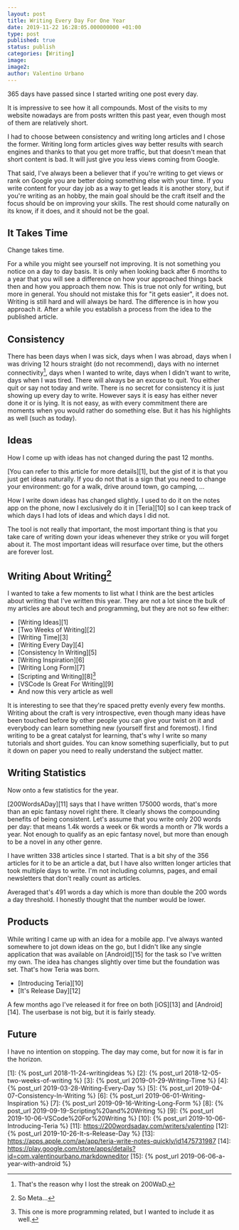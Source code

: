 ```yaml
---
layout: post
title: Writing Every Day For One Year
date: 2019-11-22 16:28:05.000000000 +01:00
type: post
published: true
status: publish
categories: [Writing]
image:
image2:
author: Valentino Urbano
---
```


365 days have passed since I started writing one post every day.

It is impressive to see how it all compounds. Most of the visits to my website nowadays are from posts written this past year, even though most of them are relatively short.

I had to choose between consistency and writing long articles and I chose the former. Writing long form articles gives way better results with search engines and thanks to that you get more traffic, but that doesn't mean that short content is bad. It will just give you less views coming from Google.

That said, I've always been a believer that if you're writing to get views or rank on Google you are better doing something else with your time. If you write content for your day job as a way to get leads it is another story, but if you're writing as an hobby, the main goal should be the craft itself and the focus should be on improving your skills. The rest should come naturally on its know, if it does, and it should not be the goal.

## It Takes Time

Change takes time.

For a while you might see yourself not improving. It is not something you notice on a day to day basis. It is only when looking back after 6 months to a year that you will see a difference on how your approached things back then and how you approach them now. This is true not only for writing, but more in general. You should not mistake this for "it gets easier", it does not. Writing is still hard and will always be hard. The difference is in how you approach it. After a while you establish a process from the idea to the published article.

## Consistency

There has been days when I was sick, days when I was abroad, days when I was driving 12 hours straight (do not recommend), days with no internet connectivity[^1], days when I wanted to write, days when I didn't want to write, days when I was tired. There will always be an excuse to quit. You either quit or say not today and write. There is no secret for consistency it is just showing up every day to write. However says it is easy has either never done it or is lying. It is not easy, as with every commitment there are moments when you would rather do something else. But it has his highlights as well (such as today).

## Ideas

How I come up with ideas has not changed during the past 12 months.

[You can refer to this article for more details][1], but the gist of it is that you just get ideas naturally. If you do not that is a sign that you need to change your environment: go for a walk, drive around town, go camping, ...

How I write down ideas has changed slightly. I used to do it on the notes app on the phone, now I exclusively do it in [Teria][10] so I can keep track of which days I had lots of ideas and which days I did not.

The tool is not really that important, the most important thing is that you take care of writing down your ideas whenever they strike or you will forget about it. The most important ideas will resurface over time, but the others are forever lost.

## Writing About Writing[^2]

I wanted to take a few moments to list what I think are the best articles about writing that I've written this year. They are not a lot since the bulk of my articles are about tech and programming, but they are not so few either:

- [Writing Ideas][1]
- [Two Weeks of Writing][2]
- [Writing Time][3]
- [Writing Every Day][4]
- [Consistency In Writing][5]
- [Writing Inspiration][6]
- [Writing Long Form][7]
- [Scripting and Writing][8][^3]
- [VSCode Is Great For Writing][9]
- And now this very article as well

It is interesting to see that they're spaced pretty evenly every few months. Writing about the craft is very introspective, even though many ideas have been touched before by other people you can give your twist on it and everybody can learn something new (yourself first and foremost). I find writing to be a great catalyst for learning, that's why I write so many tutorials and short guides. You can know something superficially, but to put it down on paper you need to really understand the subject matter.

## Writing Statistics

Now onto a few statistics for the year.

[200WordsADay][11] says that I have written 175000 words, that's more than an epic fantasy novel right there. It clearly shows the compounding benefits of being consistent. Let's assume that you write only 200 words per day: that means 1.4k words a week or 6k words a month or 71k words a year. Not enough to qualify as an epic fantasy novel, but more than enough to be a novel in any other genre.

I have written 338 articles since I started. That is a bit shy of the 356 articles for it to be an article a dat, but I have also written longer articles that took multiple days to write. I'm not including columns, pages, and email newsletters that don't really count as articles.

Averaged that's 491 words a day which is more than double the 200 words a day threshold. I honestly thought that the number would be lower.
<!-- It is astounding to see how several longer articles can push it up so much. -->

## Products

While writing I came up with an idea for a mobile app. I've always wanted somewhere to jot down ideas on the go, but I didn't like any single application that was available on [Android][15] for the task so I've written my own. The idea has changes slightly over time but the foundation was set. That's how Teria was born.

- [Introducing Teria][10]
- [It's Release Day][12]

A few months ago I've released it for free on both [iOS][13] and [Android][14]. The userbase is not big, but it is fairly steady.

## Future

I have no intention on stopping. The day may come, but for now it is far in the horizon.

[^1]: That's the reason why I lost the streak on 200WaD.
[^2]: So Meta...
[^3]: This one is more programming related, but I wanted to include it as well.

[1]: {% post_url 2018-11-24-writingideas %}
[2]: {% post_url 2018-12-05-two-weeks-of-writing %}
[3]: {% post_url 2019-01-29-Writing-Time %}
[4]: {% post_url 2019-03-28-Writing-Every-Day %}
[5]: {% post_url 2019-04-07-Consistency-In-Writing %}
[6]: {% post_url 2019-06-01-Writing-Inspiration %}
[7]: {% post_url 2019-09-16-Writing-Long-Form %}
[8]: {% post_url 2019-09-19-Scripting%20and%20Writing %}
[9]: {% post_url 2019-10-06-VSCode%20For%20Writing %}
[10]: {% post_url 2019-10-06-Introducing-Teria %}
[11]: https://200wordsaday.com/writers/valentino
[12]: {% post_url 2019-10-26-It-s-Release-Day %}
[13]: https://apps.apple.com/ae/app/teria-write-notes-quickly/id1475731987
[14]: https://play.google.com/store/apps/details?id=com.valentinourbano.markdowneditor
[15]: {% post_url 2019-06-06-a-year-with-android %}